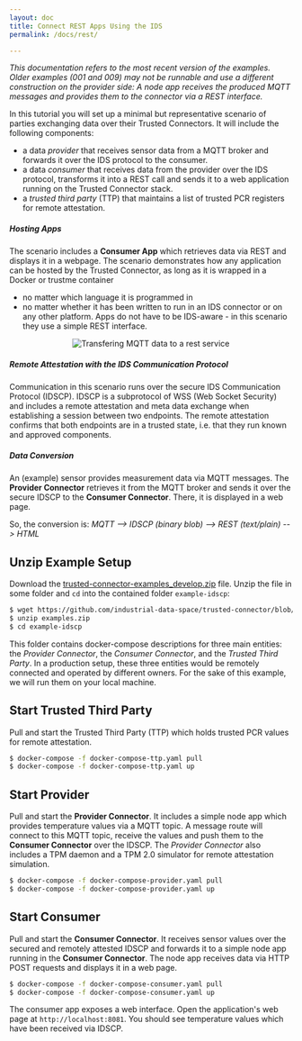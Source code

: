 ```yaml
---
layout: doc
title: Connect REST Apps Using the IDS
permalink: /docs/rest/

---
```


*This documentation refers to the most recent version of the examples. Older examples (001 and 009) may not be runnable and use a different construction on the provider side: A node app receives the produced MQTT messages and provides them to the connector via a REST interface.*

In this tutorial you will set up a minimal but representative scenario of parties exchanging data over their Trusted Connectors. It will include the following components:

* a data _provider_ that receives sensor data from a MQTT broker and forwards it over the IDS protocol to the consumer.
* a data _consumer_ that receives data from the provider over the IDS protocol, transforms it into a REST call and sends it to a web application running on the Trusted Connector stack.
* a _trusted third party_ (TTP) that maintains a list of trusted PCR registers for remote attestation.

##### Hosting Apps

The scenario includes a __Consumer App__ which retrieves data via REST and displays it in a webpage. The scenario demonstrates how any application can be hosted by the Trusted Connector, as long as it is wrapped in a Docker or trustme container

* no matter which language it is programmed in
* no matter whether it has been written to run in an IDS connector or on any other platform. Apps do not have to be IDS-aware - in this scenario they use a simple REST interface.

<div style="text-align:center">
	<img alt="Transfering MQTT data to a rest service" src="../..//assets/img/example-0001.png" /><br>
</div>

##### Remote Attestation with the IDS Communication Protocol

Communication in this scenario runs over the secure IDS Communication Protocol (IDSCP). IDSCP is a subprotocol of WSS (Web Socket Security) and includes a remote attestation and meta data exchange when establishing a session between two endpoints. The remote attestation confirms that both endpoints are in a trusted state, i.e. that they run known and approved components.

##### Data Conversion

An (example) sensor provides measurement data via MQTT messages. The __Provider Connector__ retrieves it from the MQTT broker and sends it over the secure IDSCP to the __Consumer Connector__. There, it is displayed in a web page.

So, the conversion is: _MQTT -->  IDSCP (binary blob) --> REST (text/plain) --> HTML_


## Unzip Example Setup

Download the [trusted-connector-examples_develop.zip](https://github.com/industrial-data-space/trusted-connector/blob/develop/examples/trusted-connector-examples_develop.zip?raw=true) file. Unzip the file in some folder and `cd` into the contained folder `example-idscp`:

```bash
$ wget https://github.com/industrial-data-space/trusted-connector/blob/develop/examples/trusted-connector-examples_develop.zip?raw=true -O examples.zip
$ unzip examples.zip
$ cd example-idscp
```

This folder contains docker-compose descriptions for three main entities: the _Provider Connector_, the _Consumer Connector_, and the _Trusted Third Party_. In a production setup, these three entities would be remotely connected and operated by different owners. For the sake of this example, we will run them on your local machine.


## Start Trusted Third Party

Pull and start the Trusted Third Party (TTP) which holds trusted PCR values for remote attestation.

``` bash
$ docker-compose -f docker-compose-ttp.yaml pull
$ docker-compose -f docker-compose-ttp.yaml up
```


## Start Provider

Pull and start the __Provider Connector__. It includes a simple node app which provides temperature values via a MQTT topic. A message route will connect to this MQTT topic, receive the values and push them to the __Consumer Connector__ over the IDSCP. The _Provider Connector_ also includes a TPM daemon and a TPM 2.0 simulator for remote attestation simulation.

``` bash
$ docker-compose -f docker-compose-provider.yaml pull
$ docker-compose -f docker-compose-provider.yaml up
```


## Start Consumer

Pull and start the __Consumer Connector__. It receives sensor values over the secured and remotely attested IDSCP and forwards it to a simple node app running in the __Consumer Connector__. The node app receives data via HTTP POST requests and displays it in a web page.

``` bash
$ docker-compose -f docker-compose-consumer.yaml pull
$ docker-compose -f docker-compose-consumer.yaml up
```

The consumer app exposes a web interface. Open the application's web page at `http://localhost:8081`. You should see temperature values which have been received via IDSCP.
